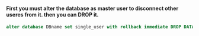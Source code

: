 #### First you must alter the database as master user to disconnect other useres from it. then you can DROP it.

```sql
alter database DBname set single_user with rollback immediate DROP DATABASE DBname
```
